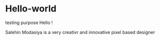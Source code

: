 # Hello-world
testing purpose
Hello !

Salehin Modasiya is a very creativr and innovative pixel based designer
